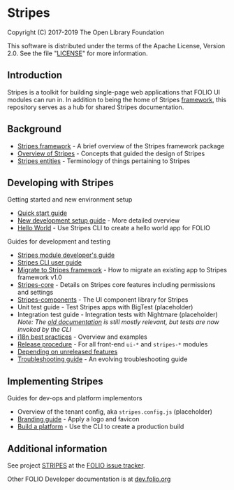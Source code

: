 # Stripes

Copyright (C) 2017-2019 The Open Library Foundation

This software is distributed under the terms of the Apache License,
Version 2.0. See the file "[LICENSE](LICENSE)" for more information.

## Introduction

Stripes is a toolkit for building single-page web applications that FOLIO UI modules can run in.  In addition to being the home of Stripes [framework](doc/stripes-framework.md), this repository serves as a hub for shared Stripes documentation.

## Background

* [Stripes framework](doc/stripes-framework.md) - A brief overview of the Stripes framework package
* [Overview of Stripes](doc/overview.md) - Concepts that guided the design of Stripes
* [Stripes entities](doc/modules-apps-etc.md) - Terminology of things pertaining to Stripes


## Developing with Stripes

Getting started and new environment setup

* [Quick start guide](doc/quick-start.md)
* [New development setup guide](doc/new-development-setup.md) - More detailed overview
* [Hello World](https://github.com/folio-org/stripes-cli/blob/master/doc/user-guide.md#app-development) - Use Stripes CLI to create a hello world app for FOLIO

Guides for development and testing

* [Stripes module developer's guide](doc/dev-guide.md)
* [Stripes CLI user guide](https://github.com/folio-org/stripes-cli/blob/master/doc/user-guide.md)
* [Migrate to Stripes framework](doc/stripes-framework.md#migrating) - How to migrate an existing app to Stripes framework v1.0
* [Stripes-core](https://github.com/folio-org/stripes-core/blob/master/README.md)  - Details on Stripes core features including permissions and settings
* [Stripes-components](https://github.com/folio-org/stripes-components/blob/master/README.md) - The UI component library for Stripes
* Unit test guide - Test Stripes apps with BigTest (placeholder)
* Integration test guide - Integration tests with Nightmare (placeholder) _Note: The [old documentation](https://github.com/folio-org/ui-testing/blob/master/README.md) is still mostly relevant, but tests are now invoked by the CLI_
* [i18n best practices](doc/i18n.md) - Overview and examples
* [Release procedure](doc/release-procedure.md) - For all front-end `ui-*` and `stripes-*` modules
* [Depending on unreleased features](doc/depending-on-unreleased-features.md)
* [Troubleshooting guide](doc/troubleshooting.md) - An evolving troubleshooting guide

## Implementing Stripes

Guides for dev-ops and platform implementors

* Overview of the tenant config, aka `stripes.config.js` (placeholder)
* [Branding guide](doc/branding.md) - Apply a logo and favicon
* [Build a platform](https://github.com/folio-org/stripes-cli/blob/master/doc/user-guide.md#generating-a-production-build) - Use the CLI to create a production build


## Additional information

See project [STRIPES](https://issues.folio.org/browse/STRIPES)
at the [FOLIO issue tracker](https://dev.folio.org/guidelines/issue-tracker/).

Other FOLIO Developer documentation is at [dev.folio.org](https://dev.folio.org/)


